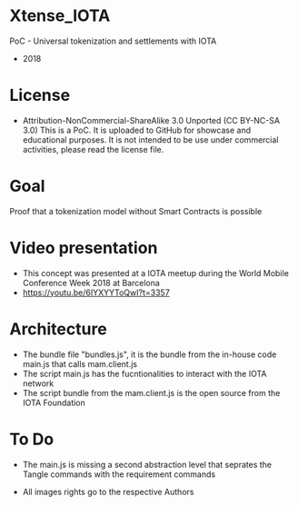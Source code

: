 # Xtense_IOTA
PoC - Universal tokenization and settlements with IOTA
* 2018

# License
* Attribution-NonCommercial-ShareAlike 3.0 Unported (CC BY-NC-SA 3.0)
This is a PoC. It is uploaded to GitHub for showcase and educational purposes. It is not intended to be use under commercial activities, please read the license file.

# Goal
Proof that a tokenization model without Smart Contracts is possible

# Video presentation
* This concept was presented at a IOTA meetup during the World Mobile Conference Week 2018 at Barcelona
* https://youtu.be/6IYXYYToQwI?t=3357

# Architecture
* The bundle file "bundles.js", it is the bundle from the in-house code main.js that calls mam.client.js
* The script main.js has the fucntionalities to interact with the IOTA network
* The script bundle from the mam.client.js is the open source from the IOTA Foundation

# To Do
* The main.js is missing a second abstraction level that seprates the Tangle commands with the requirement commands

* All images rights go to the respective Authors





